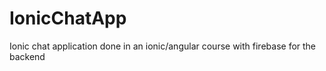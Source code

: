 # IonicChatApp
Ionic chat application done in an ionic/angular course with firebase for the backend
